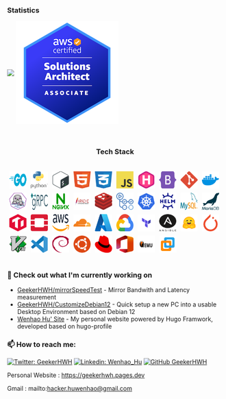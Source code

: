 ### Statistics
<div>
    <p>
        <a href="https://github.com/GeekerHWH"><img align="center" src="https://github-readme-stats-geekerhwhs-projects.vercel.app/api/top-langs/?username=GeekerHWH&layout=compact&theme=buefy&hide_border=true" /></a>
        <a href="https://credly.com/badges/a5ba8037-5804-4de6-ac45-f66d818e00cb"><img align="center" src="images/certifications/aws-certified-solutions-architect-associate.png" alt="AWS Certified Solutions Architect"></a>
    </p>
</div>

<section id="techstack">
    <div class="container"><br>
        <h3 style="text-align:center;">Tech Stack</h3>
        <div class="row justify-content-center px-3 px-md-5"
            style="display: flex; align-items: center; justify-content: center;">
            <p style="display: flex; flex-wrap: wrap; align-items: center;">
                <img src="images/techstack/golang.svg" alt="Golang Logo" width="40" height="40" style="margin: 5px;">
                <img src="images/techstack/python.svg" alt="Python Logo" width="40" height="40" style="margin: 5px;">
                <img src="images/techstack/bash.svg" alt="Bash Logo" width="40" height="40" style="margin: 5px;">
                <img src="images/techstack/html.svg" alt="HTML Logo" width="40" height="40" style="margin: 5px;">
                <img src="images/techstack/css.svg" alt="CSS Logo" width="40" height="40" style="margin: 5px;">
                <img src="images/techstack/javascript.svg" alt="JavaScript Logo" width="40" height="40" style="margin: 5px;">
                <img src="images/techstack/hugo.svg" alt="Hugo Logo" width="40" height="40" style="margin: 5px;">
                <img src="images/techstack/bootstrap5.svg" alt="Bootstrap Logo" width="40" height="40" style="margin: 5px;">
                <img src="images/techstack/git.svg" alt="Git Logo" width="40" height="40" style="margin: 5px;">
                <img src="images/techstack/docker.svg" alt="Docker Logo" width="40" height="40" style="margin: 5px;">
                <img src="images/techstack/podman.svg" alt="Podman Logo" width="40" height="40" style="margin: 5px;">
                <img src="images/techstack/grpc.svg" alt="gRPC Logo" width="40" height="40" style="margin: 5px;">
                <img src="images/techstack/nginx.svg" alt="Nginx Logo" width="40" height="40" style="margin: 5px;">
                <img src="images/techstack/httpd.svg" alt="Apache HTTP Server Logo" width="40" height="40" style="margin: 5px;">
                <img src="images/techstack/redis.svg" alt="Redis Logo" width="40" height="40" style="margin: 5px;">
                <img src="images/techstack/githubactions.svg" alt="GitHub Actions Logo" width="40" height="40"
                    style="margin: 5px;">
                <img src="images/techstack/kubernetes.svg" alt="Kubernetes Logo" width="40" height="40" style="margin: 5px;">
                <img src="images/techstack/helm.svg" alt="Helm Logo" width="40" height="40" style="margin: 5px;">
                <img src="images/techstack/mysql.svg" alt="MySQL Logo" width="40" height="40" style="margin: 5px;">
                <img src="images/techstack/mariadb.svg" alt="MariaDB Logo" width="40" height="40" style="margin: 5px;">
                <img src="images/techstack/tidb.svg" alt="TiDB Logo" width="40" height="40" style="margin: 5px;">
                <img src="images/techstack/openstack.svg" alt="OpenStack Logo" width="40" height="40" style="margin: 5px;">
                <img src="images/techstack/aws.svg" alt="AWS Logo" width="40" height="40" style="margin: 5px;">
                <img src="images/techstack/cloudflare.svg" alt="Cloudflare Logo" width="40" height="40" style="margin: 5px;">
                <img src="images/techstack/azure.svg" alt="Azure Logo" width="40" height="40" style="margin: 5px;">
                <img src="images/techstack/gcp.svg" alt="Google Cloud Platform Logo" width="40" height="40" style="margin: 5px;">
                <img src="images/techstack/terraform.svg" alt="Terraform Logo" width="40" height="40" style="margin: 5px;">
                <img src="images/techstack/ansible.svg" alt="Ansible Logo" width="40" height="40" style="margin: 5px;">
                <img src="images/techstack/huggingface.svg" alt="Hugging Face Logo" width="40" height="40" style="margin: 5px;">
                <img src="images/techstack/pytorch.svg" alt="PyTorch Logo" width="40" height="40" style="margin: 5px;">
                <img src="images/techstack/vim.svg" alt="Vim Logo" width="40" height="40" style="margin: 5px;">
                <img src="images/techstack/vscode.svg" alt="VSCode Logo" width="40" height="40" style="margin: 5px;">
                <img src="images/techstack/debian.svg" alt="Debian Logo" width="40" height="40" style="margin: 5px;">
                <img src="images/techstack/ubuntu.svg" alt="Ubuntu Logo" width="40" height="40" style="margin: 5px;">
                <img src="images/techstack/redhat.svg" alt="Red Hat Logo" width="40" height="40" style="margin: 5px;">
                <img src="images/techstack/office.svg" alt="Microsoft Office Logo" width="40" height="40" style="margin: 5px;">
                <img src="images/techstack/qemu.svg" alt="QEMU Logo" width="40" height="40" style="margin: 5px;">
                <img src="images/techstack/vmware.svg" alt="VMware Logo" width="40" height="40" style="margin: 5px;">
            </p>
        </div>
    </div>
</section>

### 👷 Check out what I'm currently working on

- [GeekerHWH/mirrorSpeedTest](https://github.com/GeekerHWH/mirrorSpeedTest) - Mirror Bandwith and Latency measurement
- [GeekerHWH/CustomizeDebian12](https://github.com/GeekerHWH/CustomizeDebian12) - Quick setup a new PC into a usable Desktop Environment based on Debian 12
- [Wenhao Hu' Site](https://geekerhwh.pages.dev) - My personal website powered by Hugo Framwork, developed based on hugo-profile

### 📫 How to reach me:
[![Twitter: GeekerHWH](https://img.shields.io/twitter/follow/GeekerHWH?style=social)](https://twitter.com/GeekerHWH)
[![Linkedin: Wenhao_Hu](https://img.shields.io/badge/-Wenhao_Hu-blue?style=flat-square&logo=Linkedin&logoColor=white&link=https://www.linkedin.com/in/thaianebraga/)](https://www.linkedin.com/in/wenhao-hu-profile/)
[![GitHub GeekerHWH](https://img.shields.io/github/followers/GeekerHWH?label=follow&style=social)](https://github.com/GeekerHWH)

Personal Website : https://geekerhwh.pages.dev

Gmail : mailto:hacker.huwenhao@gmail.com